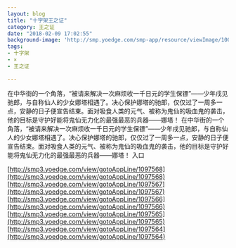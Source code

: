 ```yaml
---
layout: blog
title: "十字架王之证"
category: 王之证
date: "2018-02-09 17:02:55"
background-image: 'http://smp.yoedge.com/smp-app/resource/viewImage/1003288appline.png'
tags:
- 十字架
- ×
- 王之证

---
```

在中华街的一个角落，“被请来解决一次麻烦收一千日元的学生保镖”——少年戌见驰郎，与自称仙人的少女娜塔相遇了。决心保护娜塔的驰郎，仅仅过了一周多一点，安静的日子便宣告结束。面对吸食人类的元气、被称为鬼仙的吸血鬼的袭击，他的目标是守护好能将鬼仙无力化的最强最恶的兵器——娜塔！
在中华街的一个角落，“被请来解决一次麻烦收一千日元的学生保镖”——少年戌见驰郎，与自称仙人的少女娜塔相遇了。决心保护娜塔的驰郎，仅仅过了一周多一点，安静的日子便宣告结束。面对吸食人类的元气、被称为鬼仙的吸血鬼的袭击，他的目标是守护好能将鬼仙无力化的最强最恶的兵器——娜塔！
入口

[http://smp3.yoedge.com/view/gotoAppLine/1097568](http://smp3.yoedge.com/view/gotoAppLine/1097568)
[http://smp3.yoedge.com/view/gotoAppLine/1097567](http://smp3.yoedge.com/view/gotoAppLine/1097567)
[http://smp3.yoedge.com/view/gotoAppLine/1097566](http://smp3.yoedge.com/view/gotoAppLine/1097566)
[http://smp3.yoedge.com/view/gotoAppLine/1097565](http://smp3.yoedge.com/view/gotoAppLine/1097565)
[http://smp3.yoedge.com/view/gotoAppLine/1097564](http://smp3.yoedge.com/view/gotoAppLine/1097564)

        
